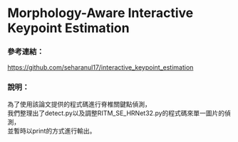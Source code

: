 # Morphology-Aware Interactive Keypoint Estimation

### **參考連結：**
https://github.com/seharanul17/interactive_keypoint_estimation

### **說明：**
為了使用該論文提供的程式碼進行脊椎關鍵點偵測，<br>
我們整理出了detect.py以及調整RITM_SE_HRNet32.py的程式碼來單一圖片的偵測，<br>
並暫時以print的方式進行輸出。<br>
